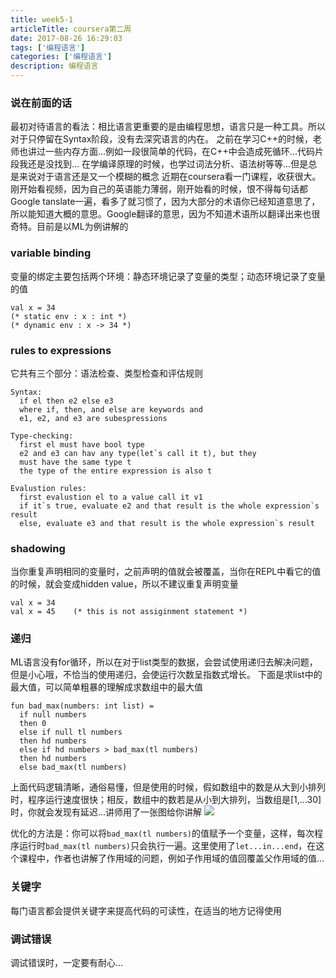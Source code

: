 ```yaml
---
title: week5-1
articleTitle: coursera第二周
date: 2017-08-26 16:29:03
tags: ['编程语言']
categories: ['编程语言']
description: 编程语言
---
```


### 说在前面的话
最初对待语言的看法：相比语言更重要的是由编程思想，语言只是一种工具。所以对于只停留在Syntax阶段，没有去深究语言的内在。
之前在学习C++的时候，老师也讲过一些内存方面...例如一段很简单的代码，在C++中会造成死循环...代码片段我还是没找到...
在学编译原理的时候，也学过词法分析、语法树等等...但是总是来说对于语言还是又一个模糊的概念
近期在coursera看一门课程，收获很大。刚开始看视频，因为自己的英语能力薄弱，刚开始看的时候，恨不得每句话都Google tanslate一遍，看多了就习惯了，因为大部分的术语你已经知道意思了，所以能知道大概的意思。Google翻译的意思，因为不知道术语所以翻译出来也很奇特。目前是以ML为例讲解的

### variable binding
变量的绑定主要包括两个环境：静态环境记录了变量的类型；动态环境记录了变量的值
```ML
val x = 34
(* static env : x : int *)
(* dynamic env : x -> 34 *)
```

### rules to expressions
它共有三个部分：语法检查、类型检查和评估规则
```ML
Syntax:
  if el then e2 else e3
  where if, then, and else are keywords and
  e1, e2, and e3 are subespressions

Type-checking:
  first el must have bool type
  e2 and e3 can hav any type(let`s call it t), but they
  must have the same type t
  the type of the entire expression is also t

Evalustion rules:
  first evalustion el to a value call it v1
  if it`s true, evaluate e2 and that result is the whole expression`s result
  else, evaluate e3 and that result is the whole expression`s result
```

### shadowing
当你重复声明相同的变量时，之前声明的值就会被覆盖，当你在REPL中看它的值的时候，就会变成hidden value，所以不建议重复声明变量
```ML
val x = 34
val x = 45    (* this is not assiginment statement *)
```

### 递归
ML语言没有for循环，所以在对于list类型的数据，会尝试使用递归去解决问题，但是小心哦，不恰当的使用递归，会使运行次数呈指数式增长。
下面是求list中的最大值，可以简单粗暴的理解成求数组中的最大值
```ML
fun bad_max(numbers: int list) =
  if null numbers
  then 0
  else if null tl numbers
  then hd numbers
  else if hd numbers > bad_max(tl numbers)
  then hd numbers
  else bad_max(tl numbers)
```
上面代码逻辑清晰，通俗易懂，但是使用的时候，假如数组中的数是从大到小排列时，程序运行速度很快；相反，数组中的数若是从小到大排列，当数组是[1,...30]时，你就会发现有延迟...讲师用了一张图给你讲解
![](http://res.cloudinary.com/dwudaridr/image/upload/v1503738949/WX20170825-142135_2x_oq3vsb.png)

优化的方法是：你可以将`bad_max(tl numbers)`的值赋予一个变量，这样，每次程序运行时`bad_max(tl numbers)`只会执行一遍。这里使用了`let...in...end`，在这个课程中，作者也讲解了作用域的问题，例如子作用域的值回覆盖父作用域的值...

### 关键字
每门语言都会提供关键字来提高代码的可读性，在适当的地方记得使用

### 调试错误
调试错误时，一定要有耐心...